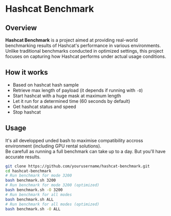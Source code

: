 # Hashcat Benchmark

## Overview

**Hashcat Benchmark** is a project aimed at providing real-world benchmarking results of Hashcat's performance in various environments. Unlike traditional benchmarks conducted in optimized settings, this project focuses on capturing how Hashcat performs under actual usage conditions.


## How it works

- Based on hashcat hash sample
- Retrieve max length of payload (it depends if running with `-O`)
- Start hashcat with a huge mask at maximum length
- Let it run for a determined time (60 seconds by default)
- Get hashcat status and speed
- Stop hashcat 

## Usage

It's all developped unded bash to maximise compatibility accross environment (including GPU rental solutions).   
Be carefull as running a full benchmark can take up to a day. But you'll have accurate results.  
```bash
git clone https://github.com/yourusername/hashcat-benchmark.git
cd hashcat-benchmark
# Run benchmark for mode 3200
bash benchmark.sh 3200 
# Run benchmark for mode 3200 (optimized)
bash benchmark.sh -O 3200 
# Run benchmark for all modes
bash benchmark.sh ALL
# Run benchmark for all modes (optimized)
bash benchmark.sh -O ALL
```
